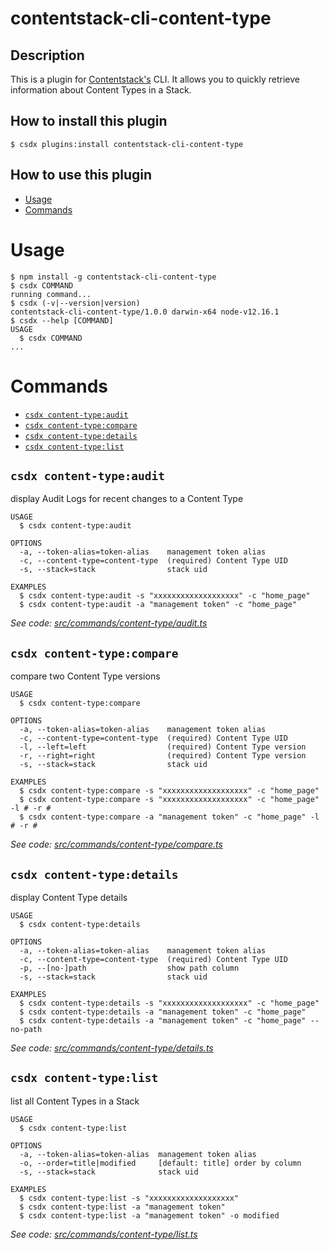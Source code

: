contentstack-cli-content-type
===

## Description
This is a plugin for [Contentstack's](https://www.contentstack.com/) CLI.
It allows you to quickly retrieve information about Content Types in a Stack.

## How to install this plugin

```shell
$ csdx plugins:install contentstack-cli-content-type
```

## How to use this plugin

<!-- toc -->
* [Usage](#usage)
* [Commands](#commands)
<!-- tocstop -->
# Usage
<!-- usage -->
```sh-session
$ npm install -g contentstack-cli-content-type
$ csdx COMMAND
running command...
$ csdx (-v|--version|version)
contentstack-cli-content-type/1.0.0 darwin-x64 node-v12.16.1
$ csdx --help [COMMAND]
USAGE
  $ csdx COMMAND
...
```
<!-- usagestop -->
# Commands
<!-- commands -->
* [`csdx content-type:audit`](#csdx-content-typeaudit)
* [`csdx content-type:compare`](#csdx-content-typecompare)
* [`csdx content-type:details`](#csdx-content-typedetails)
* [`csdx content-type:list`](#csdx-content-typelist)

## `csdx content-type:audit`

display Audit Logs for recent changes to a Content Type

```
USAGE
  $ csdx content-type:audit

OPTIONS
  -a, --token-alias=token-alias    management token alias
  -c, --content-type=content-type  (required) Content Type UID
  -s, --stack=stack                stack uid

EXAMPLES
  $ csdx content-type:audit -s "xxxxxxxxxxxxxxxxxxx" -c "home_page"
  $ csdx content-type:audit -a "management token" -c "home_page"
```

_See code: [src/commands/content-type/audit.ts](https://github.com/Contentstack-Solutions/contentstack-cli-content-type/blob/v1.0.0/src/commands/content-type/audit.ts)_

## `csdx content-type:compare`

compare two Content Type versions

```
USAGE
  $ csdx content-type:compare

OPTIONS
  -a, --token-alias=token-alias    management token alias
  -c, --content-type=content-type  (required) Content Type UID
  -l, --left=left                  (required) Content Type version
  -r, --right=right                (required) Content Type version
  -s, --stack=stack                stack uid

EXAMPLES
  $ csdx content-type:compare -s "xxxxxxxxxxxxxxxxxxx" -c "home_page"
  $ csdx content-type:compare -s "xxxxxxxxxxxxxxxxxxx" -c "home_page" -l # -r #
  $ csdx content-type:compare -a "management token" -c "home_page" -l # -r #
```

_See code: [src/commands/content-type/compare.ts](https://github.com/Contentstack-Solutions/contentstack-cli-content-type/blob/v1.0.0/src/commands/content-type/compare.ts)_

## `csdx content-type:details`

display Content Type details

```
USAGE
  $ csdx content-type:details

OPTIONS
  -a, --token-alias=token-alias    management token alias
  -c, --content-type=content-type  (required) Content Type UID
  -p, --[no-]path                  show path column
  -s, --stack=stack                stack uid

EXAMPLES
  $ csdx content-type:details -s "xxxxxxxxxxxxxxxxxxx" -c "home_page"
  $ csdx content-type:details -a "management token" -c "home_page"
  $ csdx content-type:details -a "management token" -c "home_page" --no-path
```

_See code: [src/commands/content-type/details.ts](https://github.com/Contentstack-Solutions/contentstack-cli-content-type/blob/v1.0.0/src/commands/content-type/details.ts)_

## `csdx content-type:list`

list all Content Types in a Stack

```
USAGE
  $ csdx content-type:list

OPTIONS
  -a, --token-alias=token-alias  management token alias
  -o, --order=title|modified     [default: title] order by column
  -s, --stack=stack              stack uid

EXAMPLES
  $ csdx content-type:list -s "xxxxxxxxxxxxxxxxxxx"
  $ csdx content-type:list -a "management token"
  $ csdx content-type:list -a "management token" -o modified
```

_See code: [src/commands/content-type/list.ts](https://github.com/Contentstack-Solutions/contentstack-cli-content-type/blob/v1.0.0/src/commands/content-type/list.ts)_
<!-- commandsstop -->
